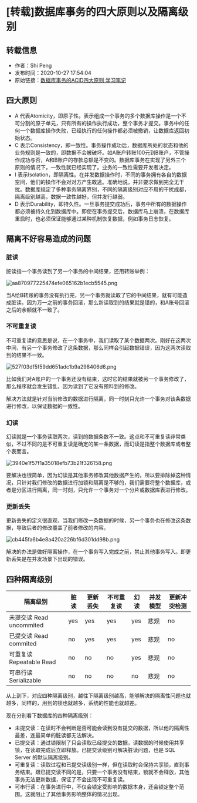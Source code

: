 # [转载]数据库事务的四大原则以及隔离级别

## 转载信息

- 作者：Shi Peng
- 发布时间：2020-10-27 17:54:04
- 原始链接：[数据库事务的ACID四大原则 学习笔记](https://blog.csdn.net/shijinghan1126/article/details/109316192)

## 四大原则

- A 代表Atomicity，即原子性。表示组成一个事务的多个数据库操作是一个不可分割的原子单元，只有所有的操作执行成功，整个事务才提交。事务中的任何一个数据库操作失败，已经执行的任何操作都必须被撤销，让数据库返回初始状态。
- C 表示Consistency，即一致性。事务操作成功后，数据库所处的状态和他的业务规则是一致的，即数据不会被破坏。如A账户转账100元到B账户，不管操作成功与否，A和B账户的存款总额是不变的。数据库事务在实现了另外三个原则的情况下，一致性就已经实现了。业务的一致性需要开发者决定。
- I 表示Isolation，即隔离性。在并发数据操作时，不同的事务拥有各自的数据空间，他们的操作不会对对方产生敢逃。准确地说，并非要求做到完全无干扰。数据库规定了多种事务隔离界别，不同的隔离级别对应不用的干扰成都，隔离级别越高，数据一致性越好，但并发行越弱。
- D 表示Durability，即持久性。一旦事务提交成功后，事务中所有的数据操作都必须被持久化到数据库中。即使在事务提交后，数据库马上崩溃，在数据库重启时，也必须保证能够通过某种机制恢复数据，例如事务日志恢复。

## 隔离不好容易造成的问题

### 脏读

脏读指一个事务读到了另一个事务的中间结果，还用转账举例：

![aa870977225474efe065162b1ecb5545.png](http://121.5.131.212:8810/images/2022/03/10/aa870977225474efe065162b1ecb5545.png)

当A给B转账的事务没有执行完，另一个事务就读取了它的中间结果，就有可能造成脏读。因为万一之前的事务回滚，那么新读取到的结果就是错的，和A账号回滚之后的余额就不一致了。

### 不可重复读

不可重复读的意思是说，在一个事务中，我们读取了某个数据两次。刚好在这两次中间，有另一个事务修改了这条数据，那么同样会引起数据错误，因为这两次读取到的结果不一致。

![527f03df5f59dd651adc1b9a298406d6.png](http://121.5.131.212:8810/images/2022/03/10/527f03df5f59dd651adc1b9a298406d6.png)

比如我们对A账户的一个事务还没有结束，这时它的结果就被另一个事务修改了，那么程序就会发生错乱，因为读到了它没有预料到的修改。

解决方法就是针对当前修改的数据进行隔离，同一时刻只允许一个事务对该条数据进行修改，以保证数据的一致性。

### 幻读

幻读就是一个事务读取两次，读到的数据条数不一致。这点和不可重复读非常类似，不过不同的是不可重复读是确定的某一条数据，而幻读是指整个数据库或者整个表而言。

![3940e1f57f1a35018efb73b21f326158.png](http://121.5.131.212:8810/images/2022/03/10/3940e1f57f1a35018efb73b21f326158.png)

要解决也很简单，因为幻读是其他事务修改其他数据产生的，所以要排除掉这种情况，只针对我们修改的数据进行加锁和隔离是不够的，我们需要将整个数据库，或者是分区进行隔离，同一时刻，只允许一个事务对一个分片或数据库表进行修改。

### 更新丢失

更新丢失的定义很直观，当我们修改一条数据的时候，另一个事务也在修改这条数据，导致后者的修改覆盖了前者修改的内容。

![cb445fa6b4e8a420a226bf6d301dd98b.png](http://121.5.131.212:8810/images/2022/03/10/cb445fa6b4e8a420a226bf6d301dd98b.png)

解决的办法是做好隔离操作，在一个事务写入完成之前，禁止其他事务写入。即更新丢失是在并发场景下出现的错误。

## 四种隔离级别

|隔离级别|脏读|更新丢失|不可重复读|幻读|并发模型|更新冲突检测|
|---|---|---|---|---|---|---|
|未提交读 Read uncommited|yes|yes|yes|yes|悲观|no|
|已提交读 Read commited|no|yes|yes|yes|悲观|no|
|可重复读 Repeatable Read|no|no|no|yes|悲观|no|
|可串行读 Serializable|no|no|no|no|悲观|no|

从上到下，对应四种隔离级别，越往下隔离级别越高，能够解决的隔离性问题也就越多，同样的，用到的锁也就越多，系统的性能也就越差。

现在分别看下数据库的四种隔离级别：

- 未提交读：在读时不会判断是否可能会读到没有提交的数据，所以他的隔离性最差，连最简单的脏读都无法解决。
- 已提交读：通过锁限制了只会读取已经提交的数据，读数据的时候使用共享锁，在读取完成后立即释放。已提交读级别可解决脏读问题，也是 SQL Server 的默认隔离级别。
- 可重复读：读取过程和已提交读级别一样，但在读取时会保持共享锁，直到事务结束。跟已提交读不同的是，只要一个事务没有结束，锁就不会释放，其他事务无法更新数据，保证了不会出现不可重复读。
- 可串行读：在事务进行中，不仅会锁定受影响的数据本身，还会锁定整个范围。这就阻止了其他事务影响整体的情况出现。
